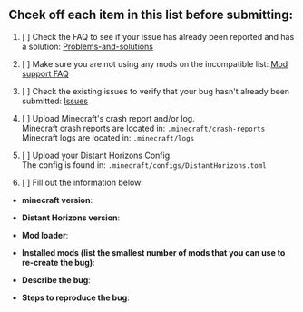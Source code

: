 ## Chcek off each item in this list before submitting:

<!-- 
To mark a section as complete either put an "x" in between the square brackets, example: "[x]" 
Or click the checkbox once the issue has been created.
-->

1. [ ] Check the FAQ to see if your issue has already been reported and has a solution:
    [Problems-and-solutions](https://gitlab.com/jeseibel/minecraft-lod-mod/-/wikis/2-frequently-asked-questions/2-problems-and-solutions/Problems-and-Solutions)

2. [ ] Make sure you are not using any mods on the incompatible list:
    [Mod support FAQ](https://gitlab.com/jeseibel/minecraft-lod-mod/-/wikis/2-frequently-asked-questions/4-mod-support/Mod-Support)

3. [ ] Check the existing issues to verify that your bug hasn't already been submitted: 
    [Issues](https://gitlab.com/jeseibel/minecraft-lod-mod/-/issues/)

4. [ ] Upload Minecraft's crash report and/or log. \
   Minecraft crash reports are located in: `.minecraft/crash-reports` \
   Minecraft logs are located in: `.minecraft/logs`

5. [ ] Upload your Distant Horizons Config. \
     The config is found in: `.minecraft/configs/DistantHorizons.toml`

 6. [ ] Fill out the information below:

 * **minecraft version**:

 * **Distant Horizons version**:

 * **Mod loader**:

 * **Installed mods (list the smallest number of mods that you can use to re-create the bug)**:
 
 * **Describe the bug**:

 * **Steps to reproduce the bug**:

